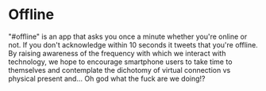 # Offline

"#offline" is an app that asks you once a minute whether you're online or not. 
If you don't acknowledge within 10 seconds it tweets that you're offline. 
By raising awareness of the frequency with which we interact with technology, 
we hope to encourage smartphone users to take time to themselves and contemplate 
the dichotomy of virtual connection vs physical present and... Oh god what the fuck are we doing!?
